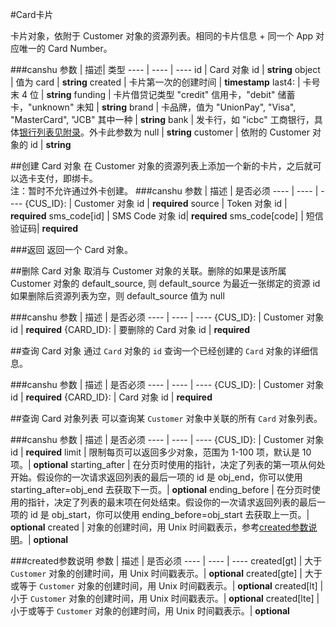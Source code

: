 #Card卡片

卡片对象，依附于 Customer 对象的资源列表。相同的卡片信息 + 同一个 App 对应唯一的 Card Number。

###canshu
参数 | 描述| 类型
---- | ---- | ----
id | Card 对象 id | **string**
object | 值为 card | **string**
created | 卡片第一次的创建时间 | **timestamp**
last4: | 卡号末 4 位  | **string**
funding | 卡片借贷记类型 "credit" 信用卡，"debit" 储蓄卡，"unknown" 未知 | **string**
brand | 卡品牌，值为 "UnionPay", "Visa", "MasterCard", "JCB" 其中一种 | **string**
bank | 发卡行，如 "icbc" 工商银行，具体[银行列表见附录](#nocard_bank_id)。外卡此参数为 null | **string**
customer | 依附的 Customer 对象的 id | **string**

##创建 Card 对象
在 Customer 对象的资源列表上添加一个新的卡片，之后就可以选卡支付，即绑卡。  
注：暂时不允许通过外卡创建。
###canshu
参数 | 描述 | 是否必须
---- | ---- | ----
{CUS_ID}:  | Customer 对象 id | **required**
source | Token 对象 id | **required**
sms_code[id] | SMS Code 对象 id| **required**
sms_code[code] | 短信验证码| **required**

###返回
返回一个 Card 对象。

##删除 Card 对象
取消与 Customer 对象的关联。删除的如果是该所属 Customer 对象的 default_source, 则 default_source 为最近一张绑定的资源 id 如果删除后资源列表为空，则 default_source 值为 null

###canshu
参数 | 描述 | 是否必须
---- | ---- | ----
{CUS_ID}:  | Customer 对象 id | **required**
{CARD_ID}:  | 要删除的 Card 对象 id | **required**

##查询 Card 对象
通过 `Card` 对象的 `id` 查询一个已经创建的 `Card` 对象的详细信息。

###canshu
参数 | 描述 | 是否必须
---- | ---- | ----
{CUS_ID}:  | Customer 对象 id | **required**
{CARD_ID}:  | Card 对象 id | **required**

##查询 Card 对象列表
可以查询某 `Customer` 对象中关联的所有 `Card` 对象列表。

###canshu
参数 | 描述 | 是否必须
---- | ---- | ----
{CUS_ID}:  | Customer 对象 id | **required**
limit | 限制每页可以返回多少对象，范围为 1-100 项，默认是 10 项。| **optional**
starting_after | 在分页时使用的指针，决定了列表的第一项从何处开始。假设你的一次请求返回列表的最后一项的 id 是 obj_end，你可以使用 starting_after=obj_end 去获取下一页。| **optional**
ending_before | 在分页时使用的指针，决定了列表的最末项在何处结束。假设你的一次请求返回列表的最后一项的 id 是 obj_start，你可以使用 ending_before=obj_start 去获取上一页。| **optional**
created | 对象的创建时间，用 Unix 时间戳表示，参考[created参数说明]()。| **optional**

###created参数说明
参数 | 描述 | 是否必须
---- | ---- | ----
created[gt] | 大于 `Customer` 对象的创建时间，用 Unix 时间戳表示。| **optional**
created[gte] | 大于或等于 `Customer` 对象的创建时间，用 Unix 时间戳表示。| **optional**
created[lt] | 小于 `Customer` 对象的创建时间，用 Unix 时间戳表示。| **optional**
created[lte] | 小于或等于 `Customer` 对象的创建时间，用 Unix 时间戳表示。| **optional**

















